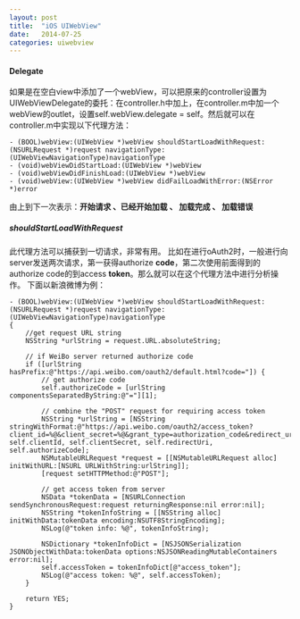 ```yaml
---
layout: post
title:  "iOS UIWebView"
date:   2014-07-25
categories: uiwebview
---
```


#### Delegate
如果是在空白view中添加了一个webView，可以把原来的controller设置为UIWebViewDelegate的委托：在controller.h中加上<UIWebViewDelegate>，在controller.m中加一个webView的outlet，设置self.webView.delegate = self。然后就可以在controller.m中实现以下代理方法：  

```objective_c
- (BOOL)webView:(UIWebView *)webView shouldStartLoadWithRequest:(NSURLRequest *)request navigationType:(UIWebViewNavigationType)navigationType
- (void)webViewDidStartLoad:(UIWebView *)webView
- (void)webViewDidFinishLoad:(UIWebView *)webView
- (void)webView:(UIWebView *)webView didFailLoadWithError:(NSError *)error
```

由上到下一次表示：**开始请求 、已经开始加载 、 加载完成 、 加载错误**

##### shouldStartLoadWithRequest
此代理方法可以捕获到一切请求，非常有用。
比如在进行oAuth2时，一般进行向server发送两次请求，第一获得authorize **code**，第二次使用前面得到的authorize code的到access **token**。那么就可以在这个代理方法中进行分析操作。
下面以新浪微博为例：  

```objective_c
- (BOOL)webView:(UIWebView *)webView shouldStartLoadWithRequest:(NSURLRequest *)request navigationType:(UIWebViewNavigationType)navigationType
{
    //get request URL string
    NSString *urlString = request.URL.absoluteString;

    // if WeiBo server returned authorize code
    if ([urlString hasPrefix:@"https://api.weibo.com/oauth2/default.html?code="]) {
        // get authorize code
        self.authorizeCode = [urlString componentsSeparatedByString:@"="][1];

        // combine the "POST" request for requiring access token
        NSString *urlString = [NSString stringWithFormat:@"https://api.weibo.com/oauth2/access_token?client_id=%@&client_secret=%@&grant_type=authorization_code&redirect_uri=%@&code=%@", self.clientId, self.clientSecret, self.redirectUri, self.authorizeCode];
        NSMutableURLRequest *request = [[NSMutableURLRequest alloc] initWithURL:[NSURL URLWithString:urlString]];
        [request setHTTPMethod:@"POST"];

        // get access token from server
        NSData *tokenData = [NSURLConnection sendSynchronousRequest:request returningResponse:nil error:nil];
        NSString *tokenInfoString = [[NSString alloc] initWithData:tokenData encoding:NSUTF8StringEncoding];
        NSLog(@"token info: %@", tokenInfoString);

        NSDictionary *tokenInfoDict = [NSJSONSerialization JSONObjectWithData:tokenData options:NSJSONReadingMutableContainers error:nil];
        self.accessToken = tokenInfoDict[@"access_token"];
        NSLog(@"access token: %@", self.accessToken);
    }

    return YES;
}
```
